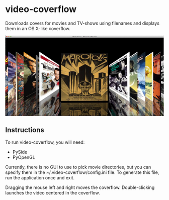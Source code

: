video-coverflow
===============

Downloads covers for movies and TV-shows using filenames and displays them in an OS X-like coverflow.

![video-coverflow screenshot](https://raw.githubusercontent.com/parsiad/video-coverflow/gh-pages/screenshot.png "Screenshot")

Instructions
------------

To run video-coverflow, you will need:

* PySide
* PyOpenGL

Currently, there is no GUI to use to pick movie directories, but you can specify them in the ~/.video-coverflow/config.ini file. To generate this file, run the application once and exit.

Dragging the mouse left and right moves the coverflow. Double-clicking launches the video centered in the coverflow.
